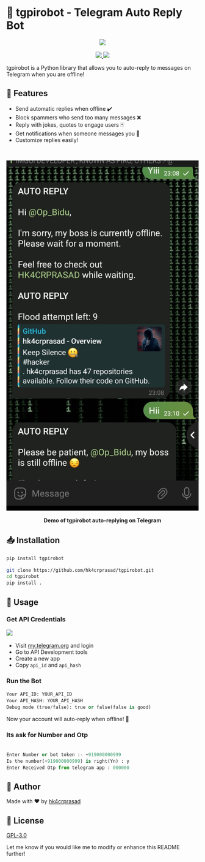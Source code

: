 # 🤖 tgpirobot - Telegram Auto Reply Bot

<p align="center">
  <img src="https://user-images.githubusercontent.com/5070591/115477479-2a8d2f00-a28a-11eb-85e7-aedbf1a9f829.png">
</p>

<p align="center">
  <a href="https://github.com/hk4crprasad/tgpirobot">
    <img src="https://img.shields.io/github/stars/hk4crprasad/tgpirobot?style=for-the-badge&color=ee6712"> 
  </a>
  <a href="https://pypi.org/project/tgpirobot">
    <img src="https://img.shields.io/pypi/v/tgpirobot?style=for-the-badge&color=11b8cc">
  </a>
</p>

tgpirobot is a Python library that allows you to auto-reply to messages on Telegram when you are offline!

## 🚀 Features

- Send automatic replies when offline ✔️
- Block spammers who send too many messages ❌️  
- Reply with jokes, quotes to engage users 🃏
- Get notifications when someone messages you 📨
- Customize replies easily!

<br>
  
<p align="center">
  <img src="https://raw.githubusercontent.com/hk4crprasad/tgpirobot/master/IMG_20231118_231056.jpg">
</p>

<p align="center"> 
  <b>Demo of tgpirobot auto-replying on Telegram</b>
</p>

## 📥 Installation

```bash
pip install tgpirobot
```

```bash
git clone https://github.com/hk4crprasad/tgpirobot.git
cd tgpirobot
pip install .
```

## 🤹 Usage

### Get API Credentials

<a href="https://my.telegram.org"><img src="https://user-images.githubusercontent.com/5070591/115477866-d465d980-a28a-11eb-80e1-f3f5dcfbbdc3.png" width="240px"></a>

- Visit [my.telegram.org](https://my.telegram.org) and login  
- Go to API Development tools
- Create a new app
- Copy `api_id` and `api_hash`

### Run the Bot

```python
Your API_ID: YOUR_API_ID
Your API_HASH: YOUR_API_HASH
Debug mode (true/false): true or false(false is good)
```

Now your account will auto-reply when offline! 🎉

### Its ask for Number and Otp

```python

Enter Number or bot token :- +919000000999
Is the number(+919000000999) is right(Yn) : y
Enter Received Otp from telegram app : 000000

```

## 🧑 Author 

Made with ❤️ by [hk4crprasad](https://github.com/hk4crprasad)

## 📄 License

[GPL-3.0](https://github.com/hk4crprasad/tgpirobot/blob/master/LICENSE)

Let me know if you would like me to modify or enhance this README further!